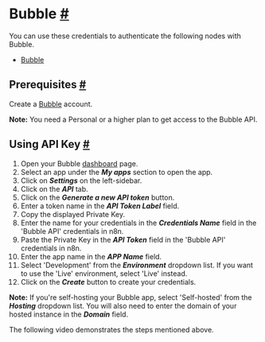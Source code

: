 


 Bubble
 [#](#bubble "Permanent link")
=======================================



 You can use these credentials to authenticate the following nodes with Bubble.
 


* [Bubble](/integrations/builtin/app-nodes/n8n-nodes-base.bubble/)



 Prerequisites
 [#](#prerequisites "Permanent link")
-----------------------------------------------------



 Create a
 [Bubble](https://bubble.io) 
 account.
 



**Note:** 
 You need a Personal or a higher plan to get access to the Bubble API.
 



 Using API Key
 [#](#using-api-key "Permanent link")
-----------------------------------------------------


1. Open your Bubble
 [dashboard](https://bubble.io/home) 
 page.
2. Select an app under the
 ***My apps***
 section to open the app.
3. Click on
 ***Settings***
 on the left-sidebar.
4. Click on the
 ***API***
 tab.
5. Click on the
 ***Generate a new API token***
 button.
6. Enter a token name in the
 ***API Token Label***
 field.
7. Copy the displayed Private Key.
8. Enter the name for your credentials in the
 ***Credentials Name***
 field in the 'Bubble API' credentials in n8n.
9. Paste the Private Key in the
 ***API Token***
 field in the 'Bubble API' credentials in n8n.
10. Enter the app name in the
 ***APP Name***
 field.
11. Select 'Development' from the
 ***Environment***
 dropdown list. If you want to use the 'Live' environment, select 'Live' instead.
12. Click on the
 ***Create***
 button to create your credentials.



**Note:** 
 If you're self-hosting your Bubble app, select 'Self-hosted' from the
 ***Hosting***
 dropdown list. You will also need to enter the domain of your hosted instance in the
 ***Domain***
 field.
 



 The following video demonstrates the steps mentioned above.
 








